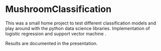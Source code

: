 # MushroomClassification
This was a small home project to test different classification models and play around with the python data science libraries.
Implementation of logistic regression and support vector machine .

Results are documented in the presentation. 
